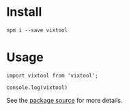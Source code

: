 # Install

```
npm i --save vixtool
```

# Usage

```
import vixtool from 'vixtool';

console.log(vixtool)
```

See the [package source](https://github.com/Vixcity/vixtool) for more details.
